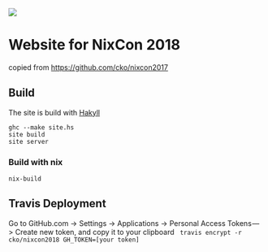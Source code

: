 <a href="https://travis-ci.org/zimbatm/nixcon2018"><img src="https://travis-ci.org/zimbatm/nixcon2018.svg?branch=master"></a>

# Website for NixCon 2018

copied from https://github.com/cko/nixcon2017

## Build

The site is build with [Hakyll](https://jaspervdj.be/hakyll/)

    ghc --make site.hs
    site build
    site server

### Build with nix

    nix-build

## Travis Deployment

Go to GitHub.com -> Settings -> Applications -> Personal Access Tokens — > Create new token, and copy it to your clipboard
` travis encrypt -r cko/nixcon2018 GH_TOKEN=[your token]`
